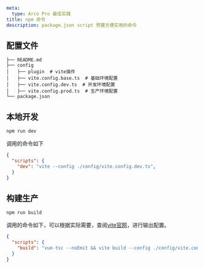 ```yaml
meta:
  type: Arco Pro 最佳实践
title: npm 命令
description: package.json script 预置方便实用的命令
```

## 配置文件

```
├── README.md
├── config
│   ├── plugin  # vite插件
│   ├── vite.config.base.ts  # 基础环境配置
│   ├── vite.config.dev.ts  # 开发环境配置
│   ├── vite.config.prod.ts  # 生产环境配置
└── package.json
```

## 本地开发

```bash
npm run dev
```

调用的命令如下

```json
{
  "scripts": {
    "dev": "vite --config ./config/vite.config.dev.ts",
  }
}
```

## 构建生产

```bash
npm run build
```

调用的命令如下，可以根据实际需要，查阅[vite](https://vitejs.dev/)[官网](https://vitejs.dev/)，进行输出配置。

```json
{
  "scripts": {
    "build": "vue-tsc --noEmit && vite build --config ./config/vite.config.prod.ts",
  }
}
```
